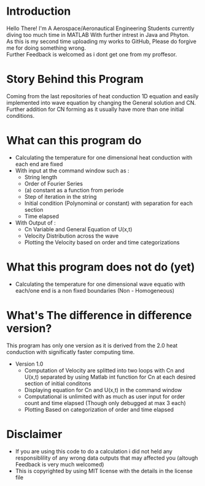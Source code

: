 # Introduction
Hello There! 
I'm A Aerospace/Aeronautical Engineering Students currently diving too much time in MATLAB With further intrest in Java and Phyton.<br>
As this is my second time uploading my works to GitHub, Please do forgive me for doing something wrong.<br>
Further Feedback is welcomed as i dont get one from my proffesor.<br>

# Story Behind this Program
Coming from the last repositories of heat conduction 1D equation and easily implemented into wave equation by changing the General solution and CN.<br>
Further addition for CN forming as it usually have more than one initial conditions. <br>

# What can this program do
- Calculating the temperature for one dimensional heat conduction with each end are fixed<br>
- With input at the command window such as :<br>
  - String length<br>
  - Order of Fourier Series<br>
  - (a) constant as a function from periode<br>
  - Step of iteration in the string<br>
  - Initial condition (Polynominal or constant) with separation for each section<br>
  - Time elapsed<br>
- With Output of : <br>
  - Cn Variable and General Equation of U(x,t)<br>
  - Velocity Distribution across the wave<br>
  - Plotting the Velocity based on order and time categorizations<br>

# What this program does not do (yet)
- Calculating the temperature for one dimensional wave equatio with each/one end is a non fixed boundaries (Non - Homogeneous)<br>

# What's The difference in difference version? <br>
This program has only one version as it is derived from the 2.0 heat conduction with significatly faster computing time.<br>
- Version 1.0 <br>
  - Computation of Velocity are splitted into two loops with Cn and U(x,t) separated by using Matlab int function for Cn at each desired section of initial conditons<br>
  - Displaying equation for Cn and U(x,t) in the command window<br>
  - Computational is unlimited with as much as user input for order count and time elapsed (Though only debugged at max 3 each)<br>
  - Plotting Based on categorization of order and time elapsed<br>

# Disclaimer
- If you are using this code to do a calculation i did not held any responsiblility of any wrong data outputs that may affected you (altough Feedback is very much welcomed)<br>
- This is copyrighted by using MIT license with the details in the license file<br>
